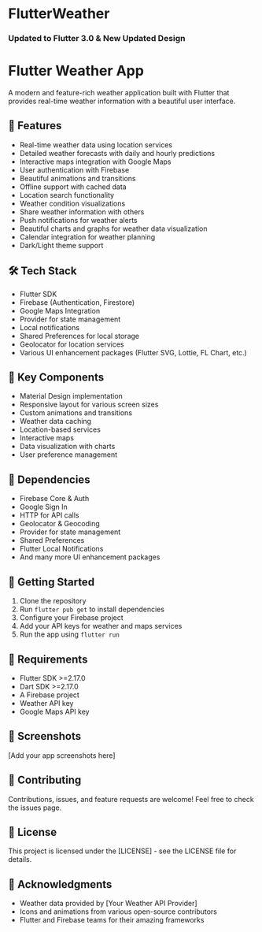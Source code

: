 # FlutterWeather
### Updated to Flutter 3.0 & New Updated Design
# Flutter Weather App

A modern and feature-rich weather application built with Flutter that provides real-time weather information with a beautiful user interface.

## 🌟 Features

- Real-time weather data using location services
- Detailed weather forecasts with daily and hourly predictions
- Interactive maps integration with Google Maps
- User authentication with Firebase
- Beautiful animations and transitions
- Offline support with cached data
- Location search functionality
- Weather condition visualizations
- Share weather information with others
- Push notifications for weather alerts
- Beautiful charts and graphs for weather data visualization
- Calendar integration for weather planning
- Dark/Light theme support

## 🛠️ Tech Stack

- Flutter SDK
- Firebase (Authentication, Firestore)
- Google Maps Integration
- Provider for state management
- Local notifications
- Shared Preferences for local storage
- Geolocator for location services
- Various UI enhancement packages (Flutter SVG, Lottie, FL Chart, etc.)

## 📱 Key Components

- Material Design implementation
- Responsive layout for various screen sizes
- Custom animations and transitions
- Weather data caching
- Location-based services
- Interactive maps
- Data visualization with charts
- User preference management

## 🔧 Dependencies

- Firebase Core & Auth
- Google Sign In
- HTTP for API calls
- Geolocator & Geocoding
- Provider for state management
- Shared Preferences
- Flutter Local Notifications
- And many more UI enhancement packages

## 🚀 Getting Started

1. Clone the repository
2. Run `flutter pub get` to install dependencies
3. Configure your Firebase project
4. Add your API keys for weather and maps services
5. Run the app using `flutter run`

## 📝 Requirements

- Flutter SDK >=2.17.0
- Dart SDK >=2.17.0
- A Firebase project
- Weather API key
- Google Maps API key

## 📸 Screenshots
[Add your app screenshots here]

## 🤝 Contributing

Contributions, issues, and feature requests are welcome! Feel free to check the issues page.

## 📄 License

This project is licensed under the [LICENSE] - see the LICENSE file for details.

## 🙏 Acknowledgments

- Weather data provided by [Your Weather API Provider]
- Icons and animations from various open-source contributors
- Flutter and Firebase teams for their amazing frameworks

